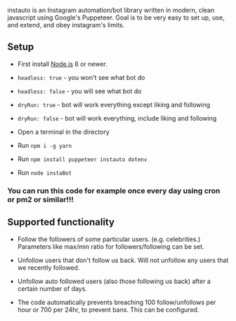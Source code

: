 instauto is an Instagram automation/bot library written in modern, clean
javascript using Google's Puppeteer. Goal is to be very easy to set up, use, and
extend, and obey instagram's limits.

## Setup

- First install [Node.js](https://nodejs.org/en/) 8 or newer.

- `headless: true` - you won't see what bot do
- `headless: false` - you will see what bot do
- `dryRun: true` - bot will work everything except liking and following
- `dryRun: false` - bot will work everything, include liking and following

- Open a terminal in the directory

- Run `npm i -g yarn`

- Run `npm install puppeteer instauto dotenv`

- Run `node instaBot`

### You can run this code for example once every day using cron or pm2 or similar!!!

## Supported functionality

- Follow the followers of some particular users. (e.g. celebrities.) Parameters
  like max/min ratio for followers/following can be set.

- Unfollow users that don't follow us back. Will not unfollow any users that we
  recently followed.

- Unfollow auto followed users (also those following us back) after a certain
  number of days.

- The code automatically prevents breaching 100 follow/unfollows per hour or 700
  per 24hr, to prevent bans. This can be configured.

